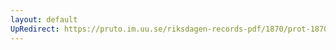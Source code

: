 ```yaml
---
layout: default
UpRedirect: https://pruto.im.uu.se/riksdagen-records-pdf/1870/prot-1870--fk--427.pdf
---
```


